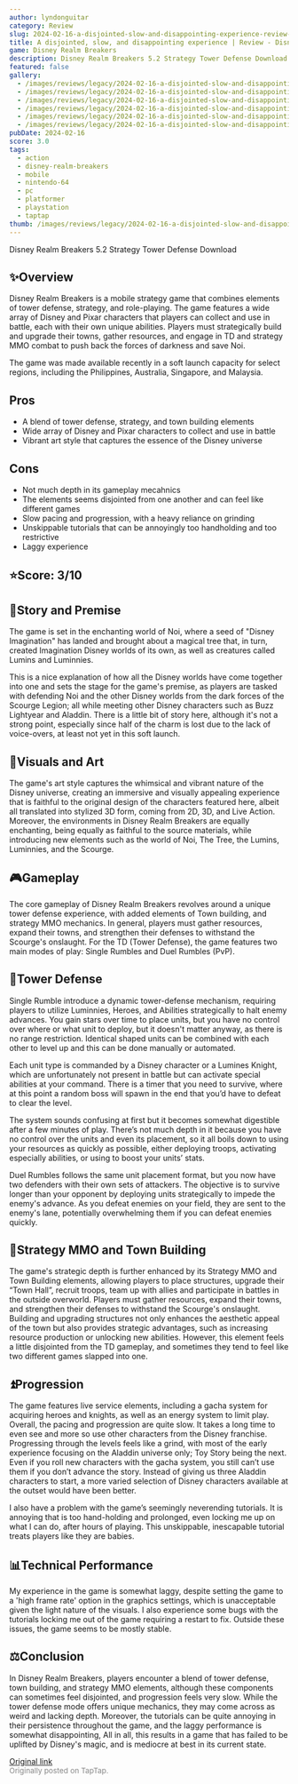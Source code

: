 ```yaml
---
author: lyndonguitar
category: Review
slug: 2024-02-16-a-disjointed-slow-and-disappointing-experience-review-disney-realm-breakers
title: A disjointed, slow, and disappointing experience | Review - Disney Realm Breakers
game: Disney Realm Breakers
description: Disney Realm Breakers 5.2 Strategy Tower Defense Download
featured: false
gallery:
  - /images/reviews/legacy/2024-02-16-a-disjointed-slow-and-disappointing-experience--review---disney-realm-breakers-0.avif
  - /images/reviews/legacy/2024-02-16-a-disjointed-slow-and-disappointing-experience--review---disney-realm-breakers-1.avif
  - /images/reviews/legacy/2024-02-16-a-disjointed-slow-and-disappointing-experience--review---disney-realm-breakers-2.avif
  - /images/reviews/legacy/2024-02-16-a-disjointed-slow-and-disappointing-experience--review---disney-realm-breakers-3.avif
  - /images/reviews/legacy/2024-02-16-a-disjointed-slow-and-disappointing-experience--review---disney-realm-breakers-4.avif
  - /images/reviews/legacy/2024-02-16-a-disjointed-slow-and-disappointing-experience--review---disney-realm-breakers-5.avif
pubDate: 2024-02-16
score: 3.0
tags:
  - action
  - disney-realm-breakers
  - mobile
  - nintendo-64
  - pc
  - platformer
  - playstation
  - taptap
thumb: /images/reviews/legacy/2024-02-16-a-disjointed-slow-and-disappointing-experience--review---disney-realm-breakers-0.avif
---
```


Disney Realm Breakers
5.2
Strategy
Tower Defense
Download


## ✨Overview
Disney Realm Breakers is a mobile strategy game that combines elements of tower defense, strategy, and role-playing. The game features a wide array of Disney and Pixar characters that players can collect and use in battle, each with their own unique abilities. Players must strategically build and upgrade their towns, gather resources, and engage in TD and strategy MMO combat to push back the forces of darkness and save Noi.

The game was made available recently in a soft launch capacity for select regions, including the Philippines, Australia, Singapore, and Malaysia.




## Pros
- A blend of tower defense, strategy, and town building elements
- Wide array of Disney and Pixar characters to collect and use in battle
- Vibrant art style that captures the essence of the Disney universe
## Cons
- Not much depth in its gameplay mecahnics
- The elements seems disjointed from one another and can feel like different games
- Slow pacing and progression, with a heavy reliance on grinding
- Unskippable tutorials that can be annoyingly too handholding and too restrictive
- Laggy experience



## ⭐️Score: 3/10


## 📖Story and Premise
The game is set in the enchanting world of Noi, where a seed of "Disney Imagination" has landed and brought about a magical tree that, in turn, created Imagination Disney worlds of its own, as well as creatures called Lumins and Luminnies.

This is a nice explanation of how all the Disney worlds have come together into one and sets the stage for the game's premise, as players are tasked with defending Noi and the other Disney worlds from the dark forces of the Scourge Legion; all while meeting other Disney characters such as Buzz Lightyear and Aladdin. There is a little bit of story here, although it's not a strong point, especially since half of the charm is lost due to the lack of voice-overs, at least not yet in this soft launch.


## 🎨Visuals and Art
The game's art style captures the whimsical and vibrant nature of the Disney universe, creating an immersive and visually appealing experience that is faithful to the original design of the characters featured here, albeit all translated into stylized 3D form, coming from 2D, 3D, and Live Action. Moreover, the environments in Disney Realm Breakers are equally enchanting, being equally as faithful to the source materials, while introducing new elements such as the world of Noi, The Tree, the Lumins, Luminnies, and the Scourge.


## 🎮Gameplay
The core gameplay of Disney Realm Breakers revolves around a unique tower defense experience, with added elements of Town building, and strategy MMO mechanics. In general, players must gather resources, expand their towns, and strengthen their defenses to withstand the Scourge's onslaught. For the TD (Tower Defense), the game features two main modes of play: Single Rumbles and Duel Rumbles (PvP).


## 🗼Tower Defense
Single Rumble introduce a dynamic tower-defense mechanism, requiring players to utilize Luminnies, Heroes, and Abilities strategically to halt enemy advances. You gain stars over time to place units, but you have no control over where or what unit to deploy, but it doesn't matter anyway, as there is no range restriction. Identical shaped units can be combined with each other to level up and this can be done manually or automated.

Each unit type is commanded by a Disney character or a Lumines Knight, which are unfortunately not present in battle but can activate special abilities at your command. There is a timer that you need to survive, where at this point a random boss will spawn in the end that you’d have to defeat to clear the level.

The system sounds confusing at first but it becomes somewhat digestible after a few minutes of play. There’s not much depth in it because you have no control over the units and even its placement, so it all boils down to using your resources as quickly as possible, either deploying troops, activating especially abilities, or using to boost your units’ stats.

Duel Rumbles follows the same unit placement format, but you now have two defenders with their own sets of attackers. The objective is to survive longer than your opponent by deploying units strategically to impede the enemy's advance. As you defeat enemies on your field, they are sent to the enemy's lane, potentially overwhelming them if you can defeat enemies quickly.


## 🏰Strategy MMO and Town Building
The game's strategic depth is further enhanced by its Strategy MMO and Town Building elements, allowing players to place structures, upgrade their “Town Hall”, recruit troops, team up with allies and participate in battles in the outside overworld. Players must gather resources, expand their towns, and strengthen their defenses to withstand the Scourge's onslaught. Building and upgrading structures not only enhances the aesthetic appeal of the town but also provides strategic advantages, such as increasing resource production or unlocking new abilities. However, this element feels a little disjointed from the TD gameplay, and sometimes they tend to feel like two different games slapped into one.


## ⏫Progression
The game features live service elements, including a gacha system for acquiring heroes and knights, as well as an energy system to limit play. Overall, the pacing and progression are quite slow. It takes a long time to even see and more so use other characters from the Disney franchise. Progressing through the levels feels like a grind, with most of the early experience focusing on the Aladdin universe only; Toy Story being the next. Even if you roll new characters with the gacha system, you still can’t use them if you don’t advance the story. Instead of giving us three Aladdin characters to start, a more varied selection of Disney characters available at the outset would have been better.

I also have a problem with the game’s seemingly neverending tutorials. It is annoying that is too hand-holding and prolonged, even locking me up on what I can do, after hours of playing. This unskippable, inescapable tutorial treats players like they are babies.


## 📊Technical Performance
My experience in the game is somewhat laggy, despite setting the game to a 'high frame rate' option in the graphics settings, which is unacceptable given the light nature of the visuals. I also experience some bugs with the tutorials locking me out of the game requiring a restart to fix. Outside these issues, the game seems to be mostly stable.


## ⚖️Conclusion
In Disney Realm Breakers, players encounter a blend of tower defense, town building, and strategy MMO elements, although these components can sometimes feel disjointed, and progression feels very slow. While the tower defense mode offers unique mechanics, they may come across as weird and lacking depth. Moreover, the tutorials can be quite annoying in their persistence throughout the game, and the laggy performance is somewhat disappointing, All in all, this results in a game that has failed to be uplifted by Disney's magic, and is mediocre at best in its current state.

[Original link](https://www.taptap.io/post/7011571)<br><span style="font-size: 0.95em; color: #888;">Originally posted on TapTap.</span>